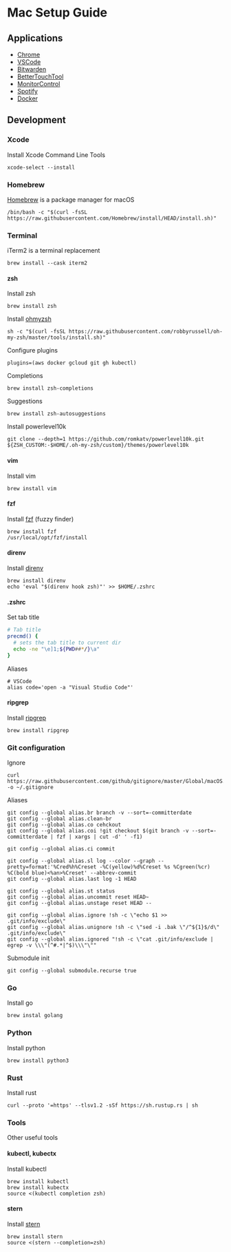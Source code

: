 # Mac Setup Guide

## Applications
* [Chrome](https://www.google.com/chrome/)
* [VSCode](https://code.visualstudio.com/download)
* [Bitwarden](https://bitwarden.com/download/)
* [BetterTouchTool](https://folivora.ai/downloads)
* [MonitorControl](https://github.com/MonitorControl/MonitorControl)
* [Spotify](https://www.spotify.com/us/download/mac/)
* [Docker](https://docs.docker.com/desktop/install/mac-install/)

## Development

### Xcode
Install Xcode Command Line Tools
```
xcode-select --install
```

### Homebrew
[Homebrew](https://brew.sh/) is a package manager for macOS
```
/bin/bash -c "$(curl -fsSL https://raw.githubusercontent.com/Homebrew/install/HEAD/install.sh)"
```

### Terminal
iTerm2 is a terminal replacement
```
brew install --cask iterm2
```

#### zsh
Install zsh
```
brew install zsh
```

Install [ohmyzsh](https://ohmyz.sh/)
```
sh -c "$(curl -fsSL https://raw.githubusercontent.com/robbyrussell/oh-my-zsh/master/tools/install.sh)"
```

Configure plugins
```
plugins=(aws docker gcloud git gh kubectl)
```

Completions
```
brew install zsh-completions
```

Suggestions
```
brew install zsh-autosuggestions
```

Install powerlevel10k
```
git clone --depth=1 https://github.com/romkatv/powerlevel10k.git ${ZSH_CUSTOM:-$HOME/.oh-my-zsh/custom}/themes/powerlevel10k
```

#### vim
Install vim
```
brew install vim
```

#### fzf
Install [fzf](https://github.com/junegunn/fzf) (fuzzy finder)
```
brew install fzf
/usr/local/opt/fzf/install
```

#### direnv
Install [direnv](https://direnv.net/)
```
brew install direnv
echo 'eval "$(direnv hook zsh)"' >> $HOME/.zshrc
```

#### .zshrc

Set tab title
```sh
# Tab title
precmd() {
  # sets the tab title to current dir
  echo -ne "\e]1;${PWD##*/}\a"
}
```

Aliases
```
# VSCode
alias code='open -a "Visual Studio Code"'
```

#### ripgrep
Install [ripgrep](https://github.com/BurntSushi/ripgrep)
```
brew install ripgrep
```

### Git configuration
Ignore
```
curl https://raw.githubusercontent.com/github/gitignore/master/Global/macOS.gitignore -o ~/.gitignore
```

Aliases
```
git config --global alias.br branch -v --sort=-committerdate
git config --global alias.clean-br
git config --global alias.co cehckout
git config --global alias.coi !git checkout $(git branch -v --sort=-committerdate | fzf | xargs | cut -d' ' -f1)

git config --global alias.ci commit

git config --global alias.sl log --color --graph --pretty=format:'%Cred%h%Creset -%C(yellow)%d%Creset %s %Cgreen(%cr) %C(bold blue)<%an>%Creset' --abbrev-commit
git config --global alias.last log -1 HEAD

git config --global alias.st status
git config --global alias.uncommit reset HEAD~
git config --global alias.unstage reset HEAD --

git config --global alias.ignore !sh -c \"echo $1 >> .git/info/exclude\"
git config --global alias.unignore !sh -c \"sed -i .bak \"/^${1}$/d\" .git/info/exclude\"
git config --global alias.ignored "!sh -c \"cat .git/info/exclude | egrep -v \\\"(^#.*|^$)\\\"\""
```

Submodule init
```
git config --global submodule.recurse true
```

### Go
Install go
```
brew instal golang
```

### Python
Install python
```
brew install python3
```

### Rust
Install rust
```
curl --proto '=https' --tlsv1.2 -sSf https://sh.rustup.rs | sh
```

### Tools
Other useful tools

#### kubectl, kubectx
Install kubectl
```
brew install kubectl
brew install kubectx
source <(kubectl completion zsh)
```

#### stern
Install [stern](https://github.com/stern/stern)
```
brew install stern
source <(stern --completion=zsh)
```
